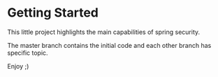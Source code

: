 # Getting Started
This little project highlights the main capabilities of spring security.

The master branch contains the initial code and each other branch has specific topic.

Enjoy ;)